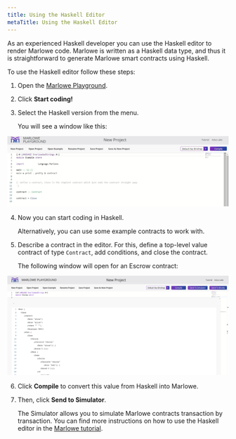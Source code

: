 ```yaml
---
title: Using the Haskell Editor
metaTitle: Using the Haskell Editor
---
```


As an experienced Haskell developer you can use the Haskell editor to render Marlowe code. Marlowe is written as a Haskell data type, and thus it is straightforward to generate Marlowe smart contracts using Haskell.

To use the Haskell editor follow these steps:

1. Open the [Marlowe Playground](https://play.marlowe-finance.io).

2. Click **Start coding!** 

3. Select the Haskell version from the menu. 

    You will see a window like this:
    
![Haskell](haskell-first-window.jpg)

4. Now you can start coding in Haskell. 
  
    Alternatively, you can use some example contracts to work with. 
    
5. Describe a contract in the editor. For this, define a top-level value contract of type `Contract`, add conditions, and close the contract. 

    The following window will open for an Escrow contract:
    
![Escrow](haskell-escrow-editor.png)

6. Click **Compile** to convert this value from Haskell into Marlowe.

7. Then, click **Send to Simulator**. 

   The Simulator allows you to simulate Marlowe contracts transaction by transaction. You can find more instructions on how to use the Haskell editor in the [Marlowe tutorial](https://play.marlowe-finance.io/doc/marlowe/tutorials/embedded-marlowe.html).